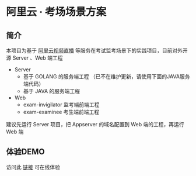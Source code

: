 # 阿里云 · 考场场景方案

## 简介

本项目为基于 [阿里云视频直播](https://www.aliyun.com/product/live) 等服务在考试监考场景下的实践项目，目前对外开源 Server 、Web 端工程

- Server
  - 基于 GOLANG 的服务端工程 （已不在维护更新，请使用下面的JAVA服务端代码）
  - 基于 JAVA 的服务端工程
- Web
  - exam-invigilator 监考端前端工程
  - exam-examinee 考生端前端工程

建议先运行 Server 项目，把 Appserver 的域名配置到 Web 端的工程，再运行 Web 端

## 体验DEMO

访问此 [链接](https://video.aliyuncs.com/exam-demo#/home) 可在线体验
